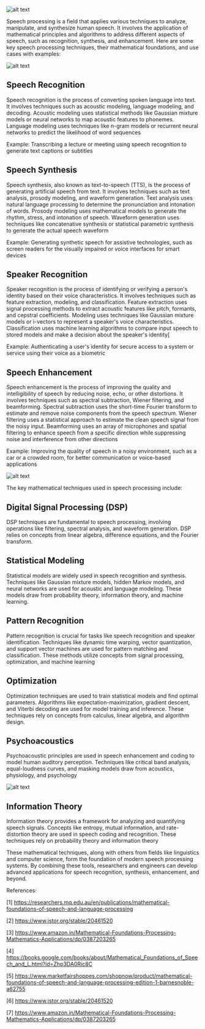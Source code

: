 ![alt text](image-2.png)

Speech processing is a field that applies various techniques to analyze, manipulate, and synthesize human speech. It involves the application of mathematical principles and algorithms to address different aspects of speech, such as recognition, synthesis, and enhancement. Here are some key speech processing techniques, their mathematical foundations, and use cases with examples:

![alt text](1.gif)

## Speech Recognition

Speech recognition is the process of converting spoken language into text. It involves techniques such as acoustic modeling, language modeling, and decoding. Acoustic modeling uses statistical methods like Gaussian mixture models or neural networks to map acoustic features to phonemes. Language modeling uses techniques like n-gram models or recurrent neural networks to predict the likelihood of word sequences

Example: Transcribing a lecture or meeting using speech recognition to generate text captions or subtitles

## Speech Synthesis

Speech synthesis, also known as text-to-speech (TTS), is the process of generating artificial speech from text. It involves techniques such as text analysis, prosody modeling, and waveform generation. Text analysis uses natural language processing to determine the pronunciation and intonation of words. Prosody modeling uses mathematical models to generate the rhythm, stress, and intonation of speech. Waveform generation uses techniques like concatenative synthesis or statistical parametric synthesis to generate the actual speech waveform

Example: Generating synthetic speech for assistive technologies, such as screen readers for the visually impaired or voice interfaces for smart devices

## Speaker Recognition

Speaker recognition is the process of identifying or verifying a person's identity based on their voice characteristics. It involves techniques such as feature extraction, modeling, and classification. Feature extraction uses signal processing methods to extract acoustic features like pitch, formants, and cepstral coefficients. Modeling uses techniques like Gaussian mixture models or i-vectors to represent a speaker's voice characteristics. Classification uses machine learning algorithms to compare input speech to stored models and make a decision about the speaker's identity[

Example: Authenticating a user's identity for secure access to a system or service using their voice as a biometric

## Speech Enhancement

Speech enhancement is the process of improving the quality and intelligibility of speech by reducing noise, echo, or other distortions. It involves techniques such as spectral subtraction, Wiener filtering, and beamforming. Spectral subtraction uses the short-time Fourier transform to estimate and remove noise components from the speech spectrum. Wiener filtering uses a statistical approach to estimate the clean speech signal from the noisy input. Beamforming uses an array of microphones and spatial filtering to enhance speech from a specific direction while suppressing noise and interference from other directions

Example: Improving the quality of speech in a noisy environment, such as a car or a crowded room, for better communication or voice-based applications

![alt text](image-1.png)

The key mathematical techniques used in speech processing include:

## Digital Signal Processing (DSP)

DSP techniques are fundamental to speech processing, involving operations like filtering, spectral analysis, and waveform generation. DSP relies on concepts from linear algebra, difference equations, and the Fourier transform.

## Statistical Modeling

Statistical models are widely used in speech recognition and synthesis. Techniques like Gaussian mixture models, hidden Markov models, and neural networks are used for acoustic and language modeling. These models draw from probability theory, information theory, and machine learning.

## Pattern Recognition

Pattern recognition is crucial for tasks like speech recognition and speaker identification. Techniques like dynamic time warping, vector quantization, and support vector machines are used for pattern matching and classification. These methods utilize concepts from signal processing, optimization, and machine learning

## Optimization

Optimization techniques are used to train statistical models and find optimal parameters. Algorithms like expectation-maximization, gradient descent, and Viterbi decoding are used for model training and inference. These techniques rely on concepts from calculus, linear algebra, and algorithm design.

## Psychoacoustics

Psychoacoustic principles are used in speech enhancement and coding to model human auditory perception. Techniques like critical band analysis, equal-loudness curves, and masking models draw from acoustics, physiology, and psychology

![alt text](image-3.png)

## Information Theory

Information theory provides a framework for analyzing and quantifying speech signals. Concepts like entropy, mutual information, and rate-distortion theory are used in speech coding and recognition. These techniques rely on probability theory and information theory

These mathematical techniques, along with others from fields like linguistics and computer science, form the foundation of modern speech processing systems. By combining these tools, researchers and engineers can develop advanced applications for speech recognition, synthesis, enhancement, and beyond.


References:

[1] https://researchers.mq.edu.au/en/publications/mathematical-foundations-of-speech-and-language-processing

[2] https://www.jstor.org/stable/20461520

[3] https://www.amazon.in/Mathematical-Foundations-Processing-Mathematics-Applications/dp/0387203265

[4] https://books.google.com/books/about/Mathematical_Foundations_of_Speech_and_L.html?id=Zhp3DA0Ric8C

[5] https://www.marketfairshoppes.com/shopnow/product/mathematical-foundations-of-speech-and-language-processing-edition-1-barnesnoble-a62755

[6] https://www.jstor.org/stable/20461520

[7] https://www.amazon.in/Mathematical-Foundations-Processing-Mathematics-Applications/dp/0387203265